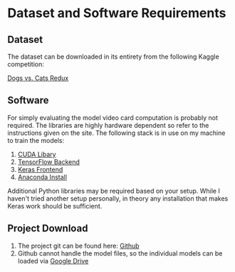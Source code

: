 # Dataset and Software Requirements

## Dataset

The dataset can be downloaded in its entirety from the following Kaggle competition:

[Dogs vs. Cats Redux](https://www.kaggle.com/c/dogs-vs-cats-redux-kernels-edition/data)

## Software

For simply evaluating the model video card computation is probably not required. The libraries are highly hardware dependent so refer to the instructions given on the site. The following stack is in use on my machine to train the models:

1. [CUDA Libary](https://developer.nvidia.com/gpu-accelerated-libraries)
2. [TensorFlow Backend](https://www.tensorflow.org/install/)
3. [Keras Frontend](https://keras.io/#installation)
4. [Anaconda Install](https://www.anaconda.com/download)

Additional Python libraries may be required based on your setup. While I haven't tried another setup personally, in theory any installation that makes Keras work should be sufficient.

## Project Download

1. The project git can be found here: [Github](https://github.com/odysseus/dogs_vs_cats)
2. Github cannot handle the model files, so the individual models can be loaded via [Google Drive](https://drive.google.com/open?id=11ayvW8_AEXkY42S7sNZIn5aeWtnylx--)
